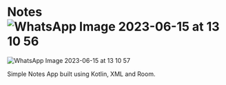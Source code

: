 # Notes![WhatsApp Image 2023-06-15 at 13 10 56](https://github.com/RoyNgugi/Notes/assets/68582910/d831915b-3cd9-4a47-ba63-726a3b8363c1)
![WhatsApp Image 2023-06-15 at 13 10 57](https://github.com/RoyNgugi/Notes/assets/68582910/30db51d8-1507-40e1-b689-675c25033f26)


Simple Notes App built using Kotlin, XML and Room.
